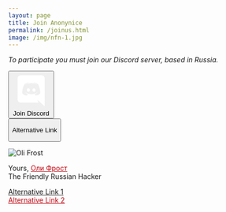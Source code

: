 ```yaml
---
layout: page
title: Join Anonynice
permalink: /joinus.html
image: /img/nfn-1.jpg
---
```


<style>
.full-width {
  background-color: #0c0c0c;
  color: white;

  }
  header {
    border-bottom: 3px solid #BE0712;
  }
  article {
      font-size: 1.3em;

  }
  a {
    color: #BE0712;
  }


</style>

*To participate you must join our Discord server, based in Russia.*

<div id="slack">
<a href="https://discord.gg/GuW3egY">
<button class="button-clear">
<span class="button-icon inline-icon baseline">
<svg id="Layer_1" xmlns="http://www.w3.org/2000/svg" viewBox="0 0 245 240"><style>.st0{fill:#FFFFFF;}</style><path class="st0" d="M104.4 103.9c-5.7 0-10.2 5-10.2 11.1s4.6 11.1 10.2 11.1c5.7 0 10.2-5 10.2-11.1.1-6.1-4.5-11.1-10.2-11.1zM140.9 103.9c-5.7 0-10.2 5-10.2 11.1s4.6 11.1 10.2 11.1c5.7 0 10.2-5 10.2-11.1s-4.5-11.1-10.2-11.1z"/><path class="st0" d="M189.5 20h-134C44.2 20 35 29.2 35 40.6v135.2c0 11.4 9.2 20.6 20.5 20.6h113.4l-5.3-18.5 12.8 11.9 12.1 11.2 21.5 19V40.6c0-11.4-9.2-20.6-20.5-20.6zm-38.6 130.6s-3.6-4.3-6.6-8.1c13.1-3.7 18.1-11.9 18.1-11.9-4.1 2.7-8 4.6-11.5 5.9-5 2.1-9.8 3.5-14.5 4.3-9.6 1.8-18.4 1.3-25.9-.1-5.7-1.1-10.6-2.7-14.7-4.3-2.3-.9-4.8-2-7.3-3.4-.3-.2-.6-.3-.9-.5-.2-.1-.3-.2-.4-.3-1.8-1-2.8-1.7-2.8-1.7s4.8 8 17.5 11.8c-3 3.8-6.7 8.3-6.7 8.3-22.1-.7-30.5-15.2-30.5-15.2 0-32.2 14.4-58.3 14.4-58.3 14.4-10.8 28.1-10.5 28.1-10.5l1 1.2c-18 5.2-26.3 13.1-26.3 13.1s2.2-1.2 5.9-2.9c10.7-4.7 19.2-6 22.7-6.3.6-.1 1.1-.2 1.7-.2 6.1-.8 13-1 20.2-.2 9.5 1.1 19.7 3.9 30.1 9.6 0 0-7.9-7.5-24.9-12.7l1.4-1.6s13.7-.3 28.1 10.5c0 0 14.4 26.1 14.4 58.3 0 0-8.5 14.5-30.6 15.2z"/></svg>


</span>
Join Discord
</button>
</a>
</div>

<div id="slack">
<a href="https://discord.gg/7NhN6wQ">
<button class="button-clear">

Alternative Link
</button>
</a>
</div>



![Oli Frost](/img/nfn-1.jpg)

Yours, <a href="http://olifro.st" class="russian">Оли Фрост</a>  
The Friendly Russian Hacker

<a href="">Alternative Link 1</a><br>
<a href="https://discord.gg/7NhN6wQ">Alternative Link 2</a>
